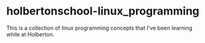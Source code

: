 # holbertonschool-linux_programming

This is a collection of linux programming concepts that I've been learning while at Holberton.

